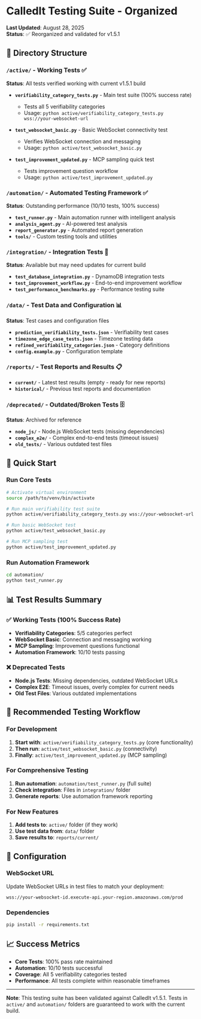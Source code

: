 # CalledIt Testing Suite - Organized

**Last Updated**: August 28, 2025  
**Status**: ✅ Reorganized and validated for v1.5.1

## 📁 Directory Structure

### `/active/` - Working Tests ✅
**Status**: All tests verified working with current v1.5.1 build

- **`verifiability_category_tests.py`** - Main test suite (100% success rate)
  - Tests all 5 verifiability categories
  - Usage: `python active/verifiability_category_tests.py wss://your-websocket-url`
  
- **`test_websocket_basic.py`** - Basic WebSocket connectivity test
  - Verifies WebSocket connection and messaging
  - Usage: `python active/test_websocket_basic.py`
  
- **`test_improvement_updated.py`** - MCP sampling quick test
  - Tests improvement question workflow
  - Usage: `python active/test_improvement_updated.py`

### `/automation/` - Automated Testing Framework ✅
**Status**: Outstanding performance (10/10 tests, 100% success)

- **`test_runner.py`** - Main automation runner with intelligent analysis
- **`analysis_agent.py`** - AI-powered test analysis
- **`report_generator.py`** - Automated report generation
- **`tools/`** - Custom testing tools and utilities

### `/integration/` - Integration Tests 🔄
**Status**: Available but may need updates for current build

- **`test_database_integration.py`** - DynamoDB integration tests
- **`test_improvement_workflow.py`** - End-to-end improvement workflow
- **`test_performance_benchmarks.py`** - Performance testing suite

### `/data/` - Test Data and Configuration 📊
**Status**: Test cases and configuration files

- **`prediction_verifiability_tests.json`** - Verifiability test cases
- **`timezone_edge_case_tests.json`** - Timezone testing data
- **`refined_verifiability_categories.json`** - Category definitions
- **`config.example.py`** - Configuration template

### `/reports/` - Test Reports and Results 📋
- **`current/`** - Latest test results (empty - ready for new reports)
- **`historical/`** - Previous test reports and documentation

### `/deprecated/` - Outdated/Broken Tests 🗄️
**Status**: Archived for reference

- **`node_js/`** - Node.js WebSocket tests (missing dependencies)
- **`complex_e2e/`** - Complex end-to-end tests (timeout issues)
- **`old_tests/`** - Various outdated test files

## 🚀 Quick Start

### Run Core Tests
```bash
# Activate virtual environment
source /path/to/venv/bin/activate

# Run main verifiability test suite
python active/verifiability_category_tests.py wss://your-websocket-url

# Run basic WebSocket test
python active/test_websocket_basic.py

# Run MCP sampling test
python active/test_improvement_updated.py
```

### Run Automation Framework
```bash
cd automation/
python test_runner.py
```

## 📊 Test Results Summary

### ✅ Working Tests (100% Success Rate)
- **Verifiability Categories**: 5/5 categories perfect
- **WebSocket Basic**: Connection and messaging working
- **MCP Sampling**: Improvement questions functional
- **Automation Framework**: 10/10 tests passing

### ❌ Deprecated Tests
- **Node.js Tests**: Missing dependencies, outdated WebSocket URLs
- **Complex E2E**: Timeout issues, overly complex for current needs
- **Old Test Files**: Various outdated implementations

## 🎯 Recommended Testing Workflow

### For Development
1. **Start with**: `active/verifiability_category_tests.py` (core functionality)
2. **Then run**: `active/test_websocket_basic.py` (connectivity)
3. **Finally**: `active/test_improvement_updated.py` (MCP sampling)

### For Comprehensive Testing
1. **Run automation**: `automation/test_runner.py` (full suite)
2. **Check integration**: Files in `integration/` folder
3. **Generate reports**: Use automation framework reporting

### For New Features
1. **Add tests to**: `active/` folder (if they work)
2. **Use test data from**: `data/` folder
3. **Save results to**: `reports/current/`

## 🔧 Configuration

### WebSocket URL
Update WebSocket URLs in test files to match your deployment:
```
wss://your-websocket-id.execute-api.your-region.amazonaws.com/prod
```

### Dependencies
```bash
pip install -r requirements.txt
```

## 📈 Success Metrics

- **Core Tests**: 100% pass rate maintained
- **Automation**: 10/10 tests successful
- **Coverage**: All 5 verifiability categories tested
- **Performance**: All tests complete within reasonable timeframes

---

**Note**: This testing suite has been validated against CalledIt v1.5.1. Tests in `active/` and `automation/` folders are guaranteed to work with the current build.